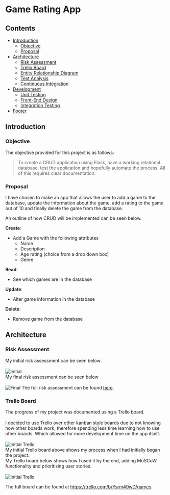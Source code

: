 # Game Rating App

## Contents
* [Introduction](#introduction) 
  * [Objective](#objective)
  * [Proposal](#proposal)
* [Architecture](#architecture)
  * [Risk Assessment](#risk-assessment)
  * [Trello Board](#trello-board)
  * [Entity Relationship Diagram](#entity-relationship-diagram)
  * [Test Analysis](#analysis-of-testing)
  * [Continuous Integration](#continuous-integration)
* [Development](#development)
  * [Unit Testing](#unit-testing)
  * [Front-End Design](#front-end)
  * [Integration Testing](#integration-testing)
* [Footer](#footer)

## Introduction

### Objective
The objective provided for this project is as follows:
> To create a CRUD application using Flask, have a working relational database,  test the application and hopefully automate the process. All of this requires clear documentation.
> 

### Proposal
I have chosen to make an app that allows the user to add a game to the database, update the information about the game, add a rating to the game out of 10 and finally delete the game from the database.

An outline of how CRUD will be implemented can be seen below.

**Create**:
* Add a Game with the following attributes
  * Name
  * Description
  * Age rating (choice from a drop down box)
  * Genre

**Read**:
* See which games are in the database

**Update**:
* Alter game information in the database

**Delete**:
* Remove game from the database

## Architecture
### Risk Assessment
My initial risk assessment can be seen below
<br/><br/>
![Initial](https://i.imgur.com/2Q1wUFB.png)
<br/>
My final risk assessment can be seen below 
<br/><br/>
![Final](https://i.imgur.com/5S7ejly.png)
The full risk assessment can be found [here](https://qalearning-my.sharepoint.com/:x:/r/personal/wdennington_qa_com/Documents/Risk%20Assessment.xlsx?d=w1fdd9bdb8c6f4a5ebba7f4844972412f&csf=1&web=1&e=COMFYC).

### Trello Board
The progress of my project was documented using a Trello board.
<br/><br/>
I decided to use Trello over other kanban style boards due to not knowing how other boards work, therefore spending less time learning how to use other boards. Which allowed for more development time on the app itself.
<br/><br/>
![Initial Trello](https://i.imgur.com/y73TcmS.png)
<br/>
My initial Trello board above shows my process when I had initially began the project. <br/>
My Trello board below shows how I used it by the end, adding MoSCoW functionality and prioritising user stories.
<br/><br/>
![Initial Trello](https://i.imgur.com/GDfmnyo.png)
<br/>

The full board can be found at https://trello.com/b/Ysrm49wD/games.

